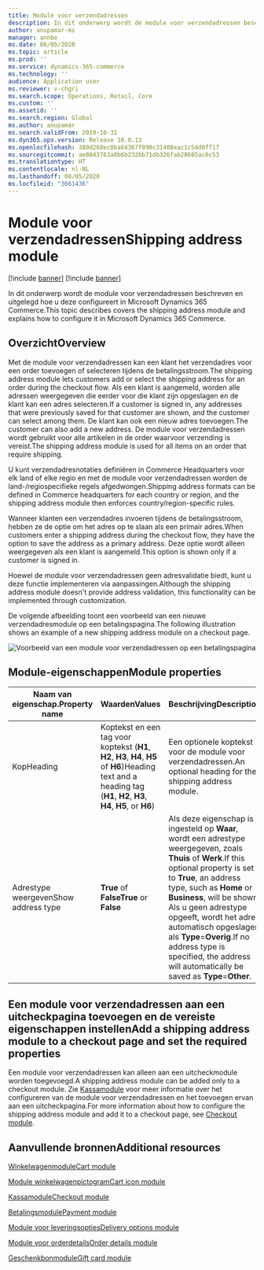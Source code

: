 ```yaml
---
title: Module voor verzendadressen
description: In dit onderwerp wordt de module voor verzendadressen beschreven en uitgelegd hoe u deze configureert in Microsoft Dynamics 365 Commerce.
author: anupamar-ms
manager: annbe
ms.date: 08/05/2020
ms.topic: article
ms.prod: ''
ms.service: dynamics-365-commerce
ms.technology: ''
audience: Application user
ms.reviewer: v-chgri
ms.search.scope: Operations, Retail, Core
ms.custom: ''
ms.assetid: ''
ms.search.region: Global
ms.author: anupamar
ms.search.validFrom: 2019-10-31
ms.dyn365.ops.version: Release 10.0.13
ms.openlocfilehash: 380d268ec0ba64367f090c31408eac1c54d0ff17
ms.sourcegitcommit: ae0843763a8b6b232bb71db326fab28605ac6c53
ms.translationtype: HT
ms.contentlocale: nl-NL
ms.lasthandoff: 08/05/2020
ms.locfileid: "3661436"
---
```

# <a name="shipping-address-module"></a><span data-ttu-id="81ec1-103">Module voor verzendadressen</span><span class="sxs-lookup"><span data-stu-id="81ec1-103">Shipping address module</span></span>

[!include [banner](includes/banner.md)]
[!include [banner](includes/preview-banner.md)]

<span data-ttu-id="81ec1-104">In dit onderwerp wordt de module voor verzendadressen beschreven en uitgelegd hoe u deze configureert in Microsoft Dynamics 365 Commerce.</span><span class="sxs-lookup"><span data-stu-id="81ec1-104">This topic describes covers the shipping address module and explains how to configure it in Microsoft Dynamics 365 Commerce.</span></span>

## <a name="overview"></a><span data-ttu-id="81ec1-105">Overzicht</span><span class="sxs-lookup"><span data-stu-id="81ec1-105">Overview</span></span>

<span data-ttu-id="81ec1-106">Met de module voor verzendadressen kan een klant het verzendadres voor een order toevoegen of selecteren tijdens de betalingsstroom.</span><span class="sxs-lookup"><span data-stu-id="81ec1-106">The shipping address module lets customers add or select the shipping address for an order during the checkout flow.</span></span> <span data-ttu-id="81ec1-107">Als een klant is aangemeld, worden alle adressen weergegeven die eerder voor die klant zijn opgeslagen en de klant kan een adres selecteren.</span><span class="sxs-lookup"><span data-stu-id="81ec1-107">If a customer is signed in, any addresses that were previously saved for that customer are shown, and the customer can select among them.</span></span> <span data-ttu-id="81ec1-108">De klant kan ook een nieuw adres toevoegen.</span><span class="sxs-lookup"><span data-stu-id="81ec1-108">The customer can also add a new address.</span></span> <span data-ttu-id="81ec1-109">De module voor verzendadressen wordt gebruikt voor alle artikelen in de order waarvoor verzending is vereist.</span><span class="sxs-lookup"><span data-stu-id="81ec1-109">The shipping address module is used for all items on an order that require shipping.</span></span>

<span data-ttu-id="81ec1-110">U kunt verzendadresnotaties definiëren in Commerce Headquarters voor elk land of elke regio en met de module voor verzendadressen worden de land-/regiospecifieke regels afgedwongen.</span><span class="sxs-lookup"><span data-stu-id="81ec1-110">Shipping address formats can be defined in Commerce headquarters for each country or region, and the shipping address module then enforces country/region-specific rules.</span></span>

<span data-ttu-id="81ec1-111">Wanneer klanten een verzendadres invoeren tijdens de betalingsstroom, hebben ze de optie om het adres op te slaan als een primair adres.</span><span class="sxs-lookup"><span data-stu-id="81ec1-111">When customers enter a shipping address during the checkout flow, they have the option to save the address as a primary address.</span></span> <span data-ttu-id="81ec1-112">Deze optie wordt alleen weergegeven als een klant is aangemeld.</span><span class="sxs-lookup"><span data-stu-id="81ec1-112">This option is shown only if a customer is signed in.</span></span>

<span data-ttu-id="81ec1-113">Hoewel de module voor verzendadressen geen adresvalidatie biedt, kunt u deze functie implementeren via aanpassingen.</span><span class="sxs-lookup"><span data-stu-id="81ec1-113">Although the shipping address module doesn't provide address validation, this functionality can be implemented through customization.</span></span>

<span data-ttu-id="81ec1-114">De volgende afbeelding toont een voorbeeld van een nieuwe verzendadresmodule op een betalingspagina.</span><span class="sxs-lookup"><span data-stu-id="81ec1-114">The following illustration shows an example of a new shipping address module on a checkout page.</span></span>

![Voorbeeld van een module voor verzendadressen op een betalingspagina](./media/ecommerce-shippingaddress.PNG)

## <a name="module-properties"></a><span data-ttu-id="81ec1-116">Module-eigenschappen</span><span class="sxs-lookup"><span data-stu-id="81ec1-116">Module properties</span></span>

| <span data-ttu-id="81ec1-117">Naam van eigenschap.</span><span class="sxs-lookup"><span data-stu-id="81ec1-117">Property name</span></span> | <span data-ttu-id="81ec1-118">Waarden</span><span class="sxs-lookup"><span data-stu-id="81ec1-118">Values</span></span> | <span data-ttu-id="81ec1-119">Beschrijving</span><span class="sxs-lookup"><span data-stu-id="81ec1-119">Description</span></span> |
|---------------|--------|-------------|
| <span data-ttu-id="81ec1-120">Kop</span><span class="sxs-lookup"><span data-stu-id="81ec1-120">Heading</span></span> | <span data-ttu-id="81ec1-121">Koptekst en een tag voor koptekst (**H1**, **H2**, **H3**, **H4**, **H5** of **H6**)</span><span class="sxs-lookup"><span data-stu-id="81ec1-121">Heading text and a heading tag (**H1**, **H2**, **H3**, **H4**, **H5**, or **H6**)</span></span> | <span data-ttu-id="81ec1-122">Een optionele koptekst voor de module voor verzendadressen.</span><span class="sxs-lookup"><span data-stu-id="81ec1-122">An optional heading for the shipping address module.</span></span> |
| <span data-ttu-id="81ec1-123">Adrestype weergeven</span><span class="sxs-lookup"><span data-stu-id="81ec1-123">Show address type</span></span> | <span data-ttu-id="81ec1-124">**True** of **False**</span><span class="sxs-lookup"><span data-stu-id="81ec1-124">**True** or **False**</span></span> | <span data-ttu-id="81ec1-125">Als deze eigenschap is ingesteld op **Waar**, wordt een adrestype weergegeven, zoals **Thuis** of **Werk**.</span><span class="sxs-lookup"><span data-stu-id="81ec1-125">If this optional property is set to **True**, an address type, such as **Home** or **Business**, will be shown.</span></span> <span data-ttu-id="81ec1-126">Als u geen adrestype opgeeft, wordt het adres automatisch opgeslagen als **Type**=**Overig**.</span><span class="sxs-lookup"><span data-stu-id="81ec1-126">If no address type is specified, the address will automatically be saved as **Type**=**Other**.</span></span> |

## <a name="add-a-shipping-address-module-to-a-checkout-page-and-set-the-required-properties"></a><span data-ttu-id="81ec1-127">Een module voor verzendadressen aan een uitcheckpagina toevoegen en de vereiste eigenschappen instellen</span><span class="sxs-lookup"><span data-stu-id="81ec1-127">Add a shipping address module to a checkout page and set the required properties</span></span>

<span data-ttu-id="81ec1-128">Een module voor verzendadressen kan alleen aan een uitcheckmodule worden toegevoegd.</span><span class="sxs-lookup"><span data-stu-id="81ec1-128">A shipping address module can be added only to a checkout module.</span></span> <span data-ttu-id="81ec1-129">Zie [Kassamodule](add-checkout-module.md) voor meer informatie over het configureren van de module voor verzendadressen en het toevoegen ervan aan een uitcheckpagina.</span><span class="sxs-lookup"><span data-stu-id="81ec1-129">For more information about how to configure the shipping address module and add it to a checkout page, see [Checkout module](add-checkout-module.md).</span></span>

## <a name="additional-resources"></a><span data-ttu-id="81ec1-130">Aanvullende bronnen</span><span class="sxs-lookup"><span data-stu-id="81ec1-130">Additional resources</span></span>

[<span data-ttu-id="81ec1-131">Winkelwagenmodule</span><span class="sxs-lookup"><span data-stu-id="81ec1-131">Cart module</span></span>](add-cart-module.md)

[<span data-ttu-id="81ec1-132">Module winkelwagenpictogram</span><span class="sxs-lookup"><span data-stu-id="81ec1-132">Cart icon module</span></span>](cart-icon-module.md)

[<span data-ttu-id="81ec1-133">Kassamodule</span><span class="sxs-lookup"><span data-stu-id="81ec1-133">Checkout module</span></span>](add-checkout-module.md)

[<span data-ttu-id="81ec1-134">Betalingsmodule</span><span class="sxs-lookup"><span data-stu-id="81ec1-134">Payment module</span></span>](payment-module.md)

[<span data-ttu-id="81ec1-135">Module voor leveringsopties</span><span class="sxs-lookup"><span data-stu-id="81ec1-135">Delivery options module</span></span>](delivery-options-module.md)

[<span data-ttu-id="81ec1-136">Module voor orderdetails</span><span class="sxs-lookup"><span data-stu-id="81ec1-136">Order details module</span></span>](order-confirmation-module.md)

[<span data-ttu-id="81ec1-137">Geschenkbonmodule</span><span class="sxs-lookup"><span data-stu-id="81ec1-137">Gift card module</span></span>](add-giftcard.md)
